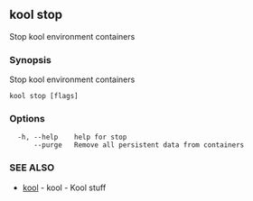 ## kool stop

Stop kool environment containers

### Synopsis

Stop kool environment containers

```
kool stop [flags]
```

### Options

```
  -h, --help    help for stop
      --purge   Remove all persistent data from containers
```

### SEE ALSO

* [kool](kool.md)	 - kool - Kool stuff

